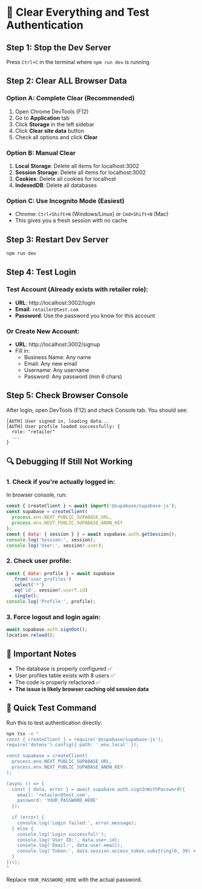 # 🔄 Clear Everything and Test Authentication

## Step 1: Stop the Dev Server
Press `Ctrl+C` in the terminal where `npm run dev` is running

## Step 2: Clear ALL Browser Data

### Option A: Complete Clear (Recommended)
1. Open Chrome DevTools (F12)
2. Go to **Application** tab
3. Click **Storage** in the left sidebar
4. Click **Clear site data** button
5. Check all options and click **Clear**

### Option B: Manual Clear
1. **Local Storage**: Delete all items for localhost:3002
2. **Session Storage**: Delete all items for localhost:3002
3. **Cookies**: Delete all cookies for localhost
4. **IndexedDB**: Delete all databases

### Option C: Use Incognito Mode (Easiest)
- Chrome: `Ctrl+Shift+N` (Windows/Linux) or `Cmd+Shift+N` (Mac)
- This gives you a fresh session with no cache

## Step 3: Restart Dev Server
```bash
npm run dev
```

## Step 4: Test Login

### Test Account (Already exists with retailer role):
- **URL**: http://localhost:3002/login
- **Email**: `retailer@test.com`
- **Password**: Use the password you know for this account

### Or Create New Account:
- **URL**: http://localhost:3002/signup
- Fill in:
  - Business Name: Any name
  - Email: Any new email
  - Username: Any username
  - Password: Any password (min 6 chars)

## Step 5: Check Browser Console

After login, open DevTools (F12) and check Console tab. You should see:
```
[AUTH] User signed in, loading data...
[AUTH] User profile loaded successfully: {
  role: "retailer"
  ...
}
```

## 🔍 Debugging If Still Not Working

### 1. Check if you're actually logged in:
In browser console, run:
```javascript
const { createClient } = await import('@supabase/supabase-js');
const supabase = createClient(
  process.env.NEXT_PUBLIC_SUPABASE_URL,
  process.env.NEXT_PUBLIC_SUPABASE_ANON_KEY
);
const { data: { session } } = await supabase.auth.getSession();
console.log('Session:', session);
console.log('User:', session?.user);
```

### 2. Check user profile:
```javascript
const { data: profile } = await supabase
  .from('user_profiles')
  .select('*')
  .eq('id', session?.user?.id)
  .single();
console.log('Profile:', profile);
```

### 3. Force logout and login again:
```javascript
await supabase.auth.signOut();
location.reload();
```

## 📝 Important Notes

- The database is properly configured ✅
- User profiles table exists with 8 users ✅
- The code is properly refactored ✅
- **The issue is likely browser caching old session data**

## 🚀 Quick Test Command

Run this to test authentication directly:
```bash
npx tsx -e "
const { createClient } = require('@supabase/supabase-js');
require('dotenv').config({ path: '.env.local' });

const supabase = createClient(
  process.env.NEXT_PUBLIC_SUPABASE_URL,
  process.env.NEXT_PUBLIC_SUPABASE_ANON_KEY
);

(async () => {
  const { data, error } = await supabase.auth.signInWithPassword({
    email: 'retailer@test.com',
    password: 'YOUR_PASSWORD_HERE'
  });
  
  if (error) {
    console.log('Login failed:', error.message);
  } else {
    console.log('Login successful!');
    console.log('User ID:', data.user.id);
    console.log('Email:', data.user.email);
    console.log('Token:', data.session.access_token.substring(0, 30) + '...');
  }
})();
"
```

Replace `YOUR_PASSWORD_HERE` with the actual password.
